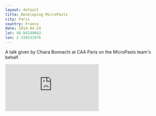 ```yaml
---
layout: default
title: Developing MicroPasts
city: Paris
country: France
date: 2014-04-24
lat: 48.84249663
lon: 2.339331976
---
```


A talk given by Chiara Bonnachi at CAA Paris on the MicroPasts team's behalf.

<div class="embed-responsive embed-responsive-4by3 mb-3">
<iframe src="https://docs.google.com/presentation/d/e/2PACX-1vTJcjiTRRbYEHCCdDRQIzLXJiGsORbeG9I7DeP-_4RwCJ6XtC_QEbF5CwO9Txs8CTQ1ZD8_lS7kwkAT/embed?start=false&loop=false&delayms=3000" frameborder="0" class="embed-responsive-item" allowfullscreen="true" mozallowfullscreen="true" webkitallowfullscreen="true"></iframe>
</div>
